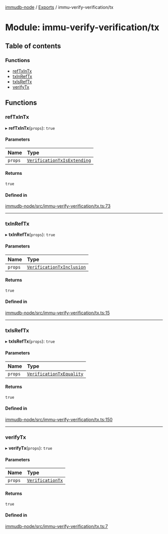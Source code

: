 [immudb-node](../README.md) / [Exports](../modules.md) / immu-verify-verification/tx

# Module: immu-verify-verification/tx

## Table of contents

### Functions

- [refTxInTx](immu_verify_verification_tx.md#reftxintx)
- [txInRefTx](immu_verify_verification_tx.md#txinreftx)
- [txIsRefTx](immu_verify_verification_tx.md#txisreftx)
- [verifyTx](immu_verify_verification_tx.md#verifytx)

## Functions

### refTxInTx

▸ **refTxInTx**(`props`): ``true``

#### Parameters

| Name | Type |
| :------ | :------ |
| `props` | [`VerificationTxIsExtending`](types_VerificationTx.md#verificationtxisextending) |

#### Returns

``true``

#### Defined in

[immudb-node/src/immu-verify-verification/tx.ts:73](https://github.com/user3232/node-immu-db/blob/30c0d74/immudb-node/src/immu-verify-verification/tx.ts#L73)

___

### txInRefTx

▸ **txInRefTx**(`props`): ``true``

#### Parameters

| Name | Type |
| :------ | :------ |
| `props` | [`VerificationTxInclusion`](types_VerificationTx.md#verificationtxinclusion) |

#### Returns

``true``

#### Defined in

[immudb-node/src/immu-verify-verification/tx.ts:15](https://github.com/user3232/node-immu-db/blob/30c0d74/immudb-node/src/immu-verify-verification/tx.ts#L15)

___

### txIsRefTx

▸ **txIsRefTx**(`props`): ``true``

#### Parameters

| Name | Type |
| :------ | :------ |
| `props` | [`VerificationTxEquality`](types_VerificationTx.md#verificationtxequality) |

#### Returns

``true``

#### Defined in

[immudb-node/src/immu-verify-verification/tx.ts:150](https://github.com/user3232/node-immu-db/blob/30c0d74/immudb-node/src/immu-verify-verification/tx.ts#L150)

___

### verifyTx

▸ **verifyTx**(`props`): ``true``

#### Parameters

| Name | Type |
| :------ | :------ |
| `props` | [`VerificationTx`](types_VerificationTx.md#verificationtx) |

#### Returns

``true``

#### Defined in

[immudb-node/src/immu-verify-verification/tx.ts:7](https://github.com/user3232/node-immu-db/blob/30c0d74/immudb-node/src/immu-verify-verification/tx.ts#L7)
